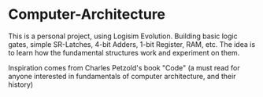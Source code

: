 # Computer-Architecture

This is a personal project, using Logisim Evolution. Building basic logic gates, simple SR-Latches, 4-bit Adders, 1-bit Register, RAM, etc. 
The idea is to learn how the fundamental structures work and experiment on them. 

Inspiration comes from Charles Petzold's book "Code" (a must read for anyone interested in fundamentals of computer architecture, and their history)
